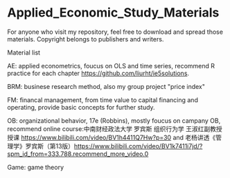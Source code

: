 # Applied_Economic_Study_Materials
For anyone who visit my repository, feel free to download and spread those materials. Copyright belongs to publishers and writers. 

Material list  

AE: applied econometrics, foucus on OLS and time series, recommend R practice for each chapter https://github.com/liurht/ie5solutions.

BRM: businese research method, also my group project "price index"

FM: financal management, from time value to capital financing and operating, provide basic concepts for further study.

OB: organizational behavior, 17e (Robbins), mostly foucus on campany OB, recommend online course:中南财经政法大学 罗宾斯 组织行为学 王淑红副教授授课 https://www.bilibili.com/video/BV1h4411Q7Hw?p=30 and 老杨讲透《管理学》罗宾斯（第13版）https://www.bilibili.com/video/BV1k7411i7jd/?spm_id_from=333.788.recommend_more_video.0

Game: game theory
